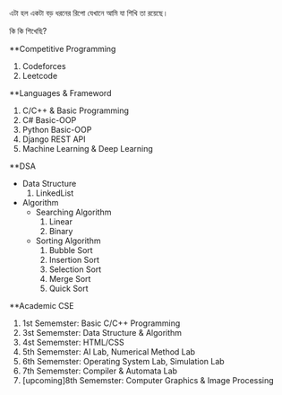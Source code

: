 এটা হল একটা বড় ধরনের রিপো যেখানে আমি যা শিখি তা রয়েছে।

কি কি শিখেছি?

**Competitive Programming

1. Codeforces
2. Leetcode

**Languages & Frameword

1. C/C++ & Basic Programming
2. C# Basic-OOP
3. Python Basic-OOP
4. Django REST API
5. Machine Learning & Deep Learning

**DSA

* Data Structure
  1. LinkedList
* Algorithm
  * Searching Algorithm
    1. Linear
    2. Binary
  * Sorting Algorithm
    1. Bubble Sort
    2. Insertion Sort
    3. Selection Sort
    4. Merge Sort
    5. Quick Sort

**Academic CSE

1. 1st Sememster: Basic C/C++ Programming
2. 3st Sememster: Data Structure & Algorithm
3. 4st Sememster: HTML/CSS
4. 5th Sememster: AI Lab, Numerical Method Lab
5. 6th Sememster: Operating System Lab, Simulation Lab
6. 7th Sememster: Compiler & Automata Lab
7. [upcoming]8th Sememster: Computer Graphics & Image Processing
